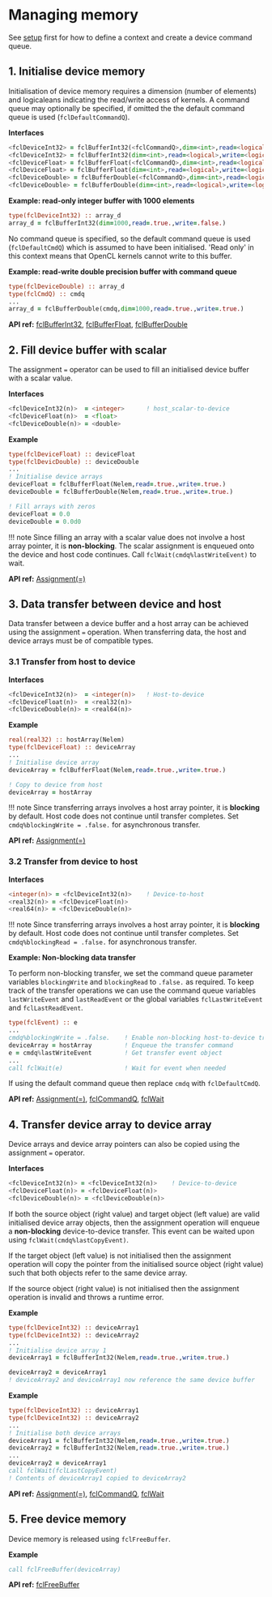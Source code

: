 # Managing memory

See [setup](../setup) first for how to define a context and create a device command queue.

## 1. Initialise device memory

Initialisation of device memory requires a dimension (number of elements) and logicaleans indicating the read/write access of kernels.
A command queue may optionally be specified, if omitted the the default command queue is used (`fclDefaultCommandQ`).


__Interfaces__
```fortran
<fclDeviceInt32> = fclBufferInt32(<fclCommandQ>,dim=<int>,read=<logical>,write=<logical>)
<fclDeviceInt32> = fclBufferInt32(dim=<int>,read=<logical>,write=<logical>)
<fclDeviceFloat> = fclBufferFloat(<fclCommandQ>,dim=<int>,read=<logical>,write=<logical>)
<fclDeviceFloat> = fclBufferFloat(dim=<int>,read=<logical>,write=<logical>)
<fclDeviceDouble> = fclBufferDouble(<fclCommandQ>,dim=<int>,read=<logical>,write=<logical>)
<fclDeviceDouble> = fclBufferDouble(dim=<int>,read=<logical>,write=<logical>)
```

__Example: read-only integer buffer with 1000 elements__

```fortran
type(fclDeviceInt32) :: array_d
array_d = fclBufferInt32(dim=1000,read=.true.,write=.false.)
```
No command queue is specified, so the default command queue is used (`fclDefaultCmdQ`) which is assumed to have been initialised.
'Read only' in this context means that OpenCL kernels cannot write to this buffer.

__Example: read-write double precision buffer with command queue__

```fortran
type(fclDeviceDouble) :: array_d
type(fclCmdQ) :: cmdq
...
array_d = fclBufferDouble(cmdq,dim=1000,read=.true.,write=.true.)
```

__API ref:__
[fclBufferInt32](https://lkedward.github.io/focal-api/interface/fclbufferint32.html),
[fclBufferFloat](https://lkedward.github.io/focal-api/interface/fclbufferfloat.html),
[fclBufferDouble](https://lkedward.github.io/focal-api/interface/fclbufferdouble.html)



## 2. Fill device buffer with scalar 

The assignment `=` operator can be used to fill an initialised device buffer with a scalar value.

__Interfaces__
```fortran
<fclDeviceInt32(n)>  = <integer>      ! host_scalar-to-device
<fclDeviceFloat(n)>  = <float>
<fclDeviceDouble(n)> = <double>
```

__Example__
```fortran
type(fclDeviceFloat) :: deviceFloat
type(fclDevicDouble) :: deviceDouble
...
! Initialise device arrays
deviceFloat = fclBufferFloat(Nelem,read=.true.,write=.true.)
deviceDouble = fclBufferDouble(Nelem,read=.true.,write=.true.)

! Fill arrays with zeros
deviceFloat = 0.0
deviceDouble = 0.0d0
```

!!! note
    Since filling an array with a scalar value does not involve a host array pointer, it is __non-blocking__.
    The scalar assignment is enqueued onto the device and host code continues. Call `fclWait(cmdq%lastWriteEvent)` to wait.

__API ref:__
[Assignment(=)](https://lkedward.github.io/focal-api/interface/assignment%28%3D%29.html)

## 3. Data transfer between device and host

Data transfer between a device buffer and a host array can be achieved using the assignment `=` operation.
When transferring data, the host and device arrays must be of compatible types.

### 3.1 Transfer from host to device


__Interfaces__
```fortran
<fclDeviceInt32(n)>  = <integer(n)>   ! Host-to-device
<fclDeviceFloat(n)>  = <real32(n)>   
<fclDeviceDouble(n)> = <real64(n)>
```

__Example__

```fortran
real(real32) :: hostArray(Nelem)
type(fclDeviceFloat) :: deviceArray
...
! Initialise device array
deviceArray = fclBufferFloat(Nelem,read=.true.,write=.true.)

! Copy to device from host
deviceArray = hostArray
```

!!! note
    Since transferring arrays involves a host array pointer, it is __blocking__ by default.
    Host code does not continue until transfer completes. Set `cmdq%blockingWrite = .false.` for asynchronous transfer.

__API ref:__
[Assignment(=)](https://lkedward.github.io/focal-api/interface/assignment%28%3D%29.html)


### 3.2 Transfer from device to host

__Interfaces__
```fortran
<integer(n)> = <fclDeviceInt32(n)>    ! Device-to-host
<real32(n)> = <fclDeviceFloat(n)>
<real64(n)> = <fclDeviceDouble(n)>
```

!!! note
    Since transferring arrays involves a host array pointer, it is __blocking__ by default.
    Host code does not continue until transfer completes. Set `cmdq%blockingRead = .false.` for asynchronous transfer.

__Example: Non-blocking data transfer__

To perform non-blocking transfer, we set the command queue parameter variables `blockingWrite` and `blockingRead` to `.false.` as required.
To keep track of the transfer operations we can use the command queue variables `lastWriteEvent` and `lastReadEvent` or the global variables `fclLastWriteEvent` and `fclLastReadEvent`.

```fortran
type(fclEvent) :: e
...
cmdq%blockingWrite = .false.    ! Enable non-blocking host-to-device transfers
deviceArray = hostArray         ! Enqueue the transfer command
e = cmdq%lastWriteEvent         ! Get transfer event object
...
call fclWait(e)                 ! Wait for event when needed
```

If using the default command queue then replace `cmdq` with `fclDefaultCmdQ`.

__API ref:__
[Assignment(=)](https://lkedward.github.io/focal-api/interface/assignment%28%3D%29.html),
[fclCommandQ](https://lkedward.github.io/focal-api/type/fclcommandq.html),
[fclWait](https://lkedward.github.io/focal-api/interface/fclwait.html)


## 4. Transfer device array to device array

Device arrays and device array pointers can also be copied using the assignment `=` operator.

__Interfaces__
```fortran
<fclDeviceInt32(n)> = <fclDeviceInt32(n)>    ! Device-to-device
<fclDeviceFloat(n)> = <fclDeviceFloat(n)>
<fclDeviceDouble(n)> = <fclDeviceDouble(n)>
```

If both the source object (right value) and target object (left value) are valid initialised device array objects,
then the assignment operation will enqueue a __non-blocking__ device-to-device transfer.
This event can be waited upon using `fclWait(cmdq%lastCopyEvent)`.

If the target object (left value) is not initialised then the assignment operation will copy the pointer from the initialised source object (right value)
such that both objects refer to the same device array.

If the source object (right value) is not initialised then the assignment operation is invalid and throws a runtime error.

__Example__

```fortran
type(fclDeviceInt32) :: deviceArray1
type(fclDeviceInt32) :: deviceArray2
...
! Initialise device array 1
deviceArray1 = fclBufferInt32(Nelem,read=.true.,write=.true.)

deviceArray2 = deviceArray1
! deviceArray2 and deviceArray1 now reference the same device buffer
```

__Example__

```fortran
type(fclDeviceInt32) :: deviceArray1
type(fclDeviceInt32) :: deviceArray2
...
! Initialise both device arrays
deviceArray1 = fclBufferInt32(Nelem,read=.true.,write=.true.)
deviceArray2 = fclBufferInt32(Nelem,read=.true.,write=.true.)
...
deviceArray2 = deviceArray1
call fclWait(fclLastCopyEvent)
! Contents of deviceArray1 copied to deviceArray2
```

__API ref:__
[Assignment(=)](https://lkedward.github.io/focal-api/interface/assignment%28%3D%29.html),
[fclCommandQ](https://lkedward.github.io/focal-api/type/fclcommandq.html),
[fclWait](https://lkedward.github.io/focal-api/interface/fclwait.html)


## 5. Free device memory

Device memory is released using `fclFreeBuffer`.

__Example__

```fortran
call fclFreeBuffer(deviceArray)
```

__API ref:__
[fclFreeBuffer](https://lkedward.github.io/focal-api/interface/fclfreebuffer.html)
